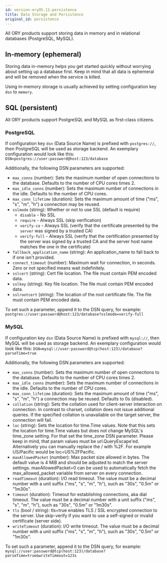 ```yaml
---
id: version-oryOS.11-persistence
title: Data Storage and Persistence
original_id: persistence
---
```


All ORY products support storing data in memory and in relational databases (PostgreSQL, MySQL).

## In-memory (ephemeral)

Storing data in-memory helps you get started quickly without worrying about setting up a database first. Keep in mind
that all data is ephemeral and will be removed when the service is killed.

Using in-memory storage is usually achieved by setting configuration key `dsn` to `memory`.

## SQL (persistent)

All ORY products support PostgreSQL and MySQL as first-class citizens.

### PostgreSQL

If configuration key `dsn` (Data Source Name) is prefixed with `postgres://`, then PostgreSQL will be used as storage
backend. An exemplary configuration would look like this: `DSN=postgres://user:password@host:123/database`

Additionally, the following DSN parameters are supported:

- `max_conns` (number): Sets the maximum number of open connections to the database. Defaults to the number of CPU cores times 2.
- `max_idle_conns` (number): Sets the maximum number of connections in the idle. Defaults to the number of CPU cores.
- `max_conn_lifetime` (duration): Sets the maximum amount of time ("ms", "s", "m", "h") a connection may be reused.
- `sslmode` (string): Whether or not to use SSL (default is require)
  - `disable` - No SSL
  - `require` - Always SSL (skip verification)
  - `verify-ca` - Always SSL (verify that the certificate presented by the
    `server` was signed by a trusted CA)
  - `verify-full` - Always SSL (verify that the certification presented by
    the server was signed by a trusted CA and the server host name
    matches the one in the certificate)
- `fallback_application_name` (string): An application_name to fall back to if one isn't provided.
- `connect_timeout` (number): Maximum wait for connection, in seconds. Zero or
  not specified means wait indefinitely.
- `sslcert` (string): Cert file location. The file must contain PEM encoded data.
- `sslkey` (string): Key file location. The file must contain PEM encoded data.
- `sslrootcert` (string): The location of the root certificate file. The file
  must contain PEM encoded data.

To set such a parameter, append it to the DSN query, for example: `postgres://user:password@host:123/database?sslmode=verify-full`

### MySQL

If configuration key `dsn` (Data Source Name) is prefixed with `mysql://`, then MySQL will be used as storage backend.
An exemplary configuration would look like this: `DSN=mysql://user:password@tcp(host:123)/database?parseTime=true`

Additionally, the following DSN parameters are supported:

- `max_conns` (number): Sets the maximum number of open connections to the database. Defaults to the number of CPU cores times 2.
- `max_idle_conns` (number): Sets the maximum number of connections in the idle. Defaults to the number of CPU cores.
- `max_conn_lifetime` (duration): Sets the maximum amount of time ("ms", "s", "m", "h") a connection may be reused.
  Defaults to 0s (disabled).
- `collation` (string): Sets the collation used for client-server interaction on connection. In contrast to charset,
  collation does not issue additional queries. If the specified collation is unavailable on the target server,
  the connection will fail.
- `loc` (string): Sets the location for time.Time values. Note that this sets the location for time.Time values
  but does not change MySQL's time_zone setting. For that set the time_zone DSN parameter. Please keep in mind,
  that param values must be url.QueryEscape'ed. Alternatively you can manually replace the / with %2F.
  For example US/Pacific would be loc=US%2FPacific.
- `maxAllowedPacket` (number): Max packet size allowed in bytes. The default value is 4 MiB and should be
  adjusted to match the server settings. maxAllowedPacket=0 can be used to automatically fetch the max_allowed_packet variable from server on every connection.
- `readTimeout` (duration): I/O read timeout. The value must be a decimal number with a unit suffix
  ("ms", "s", "m", "h"), such as "30s", "0.5m" or "1m30s".
- `timeout` (duration): Timeout for establishing connections, aka dial timeout. The value must be a decimal number with a unit suffix
  ("ms", "s", "m", "h"), such as "30s", "0.5m" or "1m30s".
- `tls` (bool / string): tls=true enables TLS / SSL encrypted connection to the server. Use skip-verify if
  you want to use a self-signed or invalid certificate (server side).
- `writeTimeout` (duration): I/O write timeout. The value must be a decimal number with a unit suffix
  ("ms", "s", "m", "h"), such as "30s", "0.5m" or "1m30s".

To set such a parameter, append it to the DSN query, for example: `mysql://user:password@tcp(host:123)/database?parseTime=true&writeTimeout=123s`
